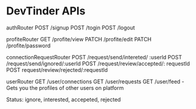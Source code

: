 # DevTinder APIs

authRouter
POST /signup
POST /togin
POST /logout

profiteRouter
GET /profite/view
PATCH /profite/edit
PATCH /profite/password

connectionRequestRouter
POST /request/send/intereted/ :userld
POST /request/send/ignored/:userld
POST /request/review/accepted/: requestld
POST request/review/rejected/:requestld

userRouter
GET /user/connections
GET /user/requests
GET /user/feed -Gets you the profiles of other users on platform


Status: ignore, interested, accepeted, rejected